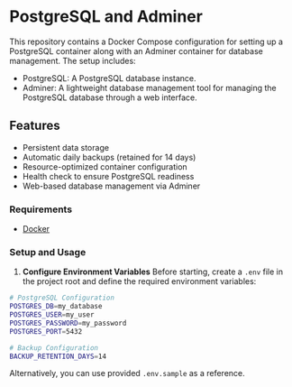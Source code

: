 # PostgreSQL and Adminer

This repository contains a Docker Compose configuration for setting up a PostgreSQL container along with an Adminer container for database management. The setup includes:

- PostgreSQL: A PostgreSQL database instance.
- Adminer: A lightweight database management tool for managing the PostgreSQL database through a web interface.

## Features

- Persistent data storage
- Automatic daily backups (retained for 14 days)
- Resource-optimized container configuration
- Health check to ensure PostgreSQL readiness
- Web-based database management via Adminer

### Requirements

- [Docker](https://docs.docker.com/engine/install/)

### Setup and Usage

1. **Configure Environment Variables**
   Before starting, create a `.env` file in the project root and define the required environment
   variables:

```bash
# PostgreSQL Configuration
POSTGRES_DB=my_database
POSTGRES_USER=my_user
POSTGRES_PASSWORD=my_password
POSTGRES_PORT=5432

# Backup Configuration
BACKUP_RETENTION_DAYS=14
```

Alternatively, you can use provided `.env.sample` as a reference.

2. **Start the Containers**
   In the project directory where your `docker-compose.yml` is located, run the following command to start the container:

```bash
docker compose up -d
```

This will:

- Download the necessary Docker images (`postgres:16` and `adminer:4.8.0`) if not already present.
- Start the PostgreSQL container with the configured databases, user and password.
- Start the Adminer container for web-based database management.

3. **Access the Services**

**PostgreSQL**
The PostgreSQL service will be running on port 5432 of your host machine. You can connect to it using any PostgreSQL client (e.g., psql, pgAdmin, or your application) using the following connection details:

- Host: `localhost`
- Port: `5432`
- Database: `postgres` (or the custom database name you specified)
- Username:`postgres` (or the custom username you specified)
- Password: `postgres` (or the custom password you specified)

**Adminer**
To access the Adminer web interface, open your browser and go to:

```bash
http://localhost:8080
```

Log in using the following details:

- System: `PostgreSQL`
- Server: `postgresql` (container name defined in the `docker-compose.yml`)
- Username: `postgres`(or the custom username you specified)
- Password: `postgres` (or the custom password you specified)
- Database: `postgres` (or the custom database name you specified)

4. **Running the `psql` Commands Inside the PostgreSQL Container**
   To run `psql` commands inside the PostgreSQL container, you can use the following Docker command to access the `psql` shell:

```bash
docker-compose exec postgresql psql -U postgres
```

This command will open the `psql` command-line interface connected to the PostgreSQL database. You can replace `postgres` with your custom database username if needed.

Once you're inside the `psql` shell, you can execute any PostgreSQL commands (e.g., `SELECT`, `INSERT`, `CREATE`, etc.).

To exit the `psql` shell, simply type:

```bash
\q
```

5. **Healthecheck and Logs**

- The PostgreSQL container includes a health check that esures the database is ready. You can check the status of the health check with:

```bash
docker compose ps
```

This will display the status of all containers. The PostgreSQL container should show `healthy` if everything is running fine - To view logs for both services, you can run:

```bash
docker compose logs postgresql
docker compose logs adminer
```

6. **Stopping the container**
   To stop the container

```bash
docker compose down
```

This command stops and removes the containers but preserves your data in the `./data/postgresql` directory on your local machine.

7. **Persistent Data**

   - PostgreSQL data is stored in: ./data/postgresql/
   - Backups are stored in: ./backups/postgresql/
   - Data persists even after stopping or restarting containers.

8. **Restarting the container**
   If you need to restart the containers, use the following command:

```bash
docker compose restart
```

### Troubleshooting

- If you face any issues with the containers, you can check the logs using `docker-compose logs <service-name>`.
- Ensure that port `5432` is not being used by another PostgreSQL instance on your local machine.

Enjoy PostgreSQL inside a docker container.
